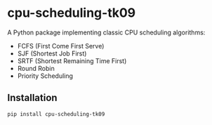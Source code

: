 # cpu-scheduling-tk09

A Python package implementing classic CPU scheduling algorithms:

- FCFS (First Come First Serve)
- SJF (Shortest Job First)
- SRTF (Shortest Remaining Time First)
- Round Robin
- Priority Scheduling

## Installation

```bash
pip install cpu-scheduling-tk09
